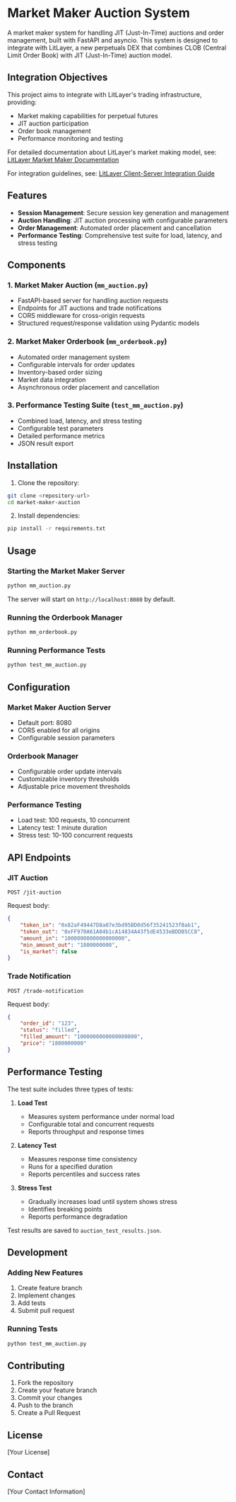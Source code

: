 # Market Maker Auction System

A market maker system for handling JIT (Just-In-Time) auctions and order management, built with FastAPI and asyncio. This system is designed to integrate with LitLayer, a new perpetuals DEX that combines CLOB (Central Limit Order Book) with JIT (Just-In-Time) auction model.

## Integration Objectives

This project aims to integrate with LitLayer's trading infrastructure, providing:
- Market making capabilities for perpetual futures
- JIT auction participation
- Order book management
- Performance monitoring and testing

For detailed documentation about LitLayer's market making model, see:
[LitLayer Market Maker Documentation](https://spangle-mile-967.notion.site/LitLayer-Market-Maker-Documentation-CLOB-x-JIT-Model-DRAFT-14a828721b1c81fa83b6fbd02d0fee28?pvs=74)

For integration guidelines, see:
[LitLayer Client-Server Integration Guide](https://spangle-mile-967.notion.site/LitLayer-Client-Server-Integration-Guide-14a828721b1c806a8e11cf47b0acc0d2?pvs=74)

## Features

- **Session Management**: Secure session key generation and management
- **Auction Handling**: JIT auction processing with configurable parameters
- **Order Management**: Automated order placement and cancellation
- **Performance Testing**: Comprehensive test suite for load, latency, and stress testing

## Components

### 1. Market Maker Auction (`mm_auction.py`)
- FastAPI-based server for handling auction requests
- Endpoints for JIT auctions and trade notifications
- CORS middleware for cross-origin requests
- Structured request/response validation using Pydantic models

### 2. Market Maker Orderbook (`mm_orderbook.py`)
- Automated order management system
- Configurable intervals for order updates
- Inventory-based order sizing
- Market data integration
- Asynchronous order placement and cancellation

### 3. Performance Testing Suite (`test_mm_auction.py`)
- Combined load, latency, and stress testing
- Configurable test parameters
- Detailed performance metrics
- JSON result export

## Installation

1. Clone the repository:
```bash
git clone <repository-url>
cd market-maker-auction
```

2. Install dependencies:
```bash
pip install -r requirements.txt
```

## Usage

### Starting the Market Maker Server

```bash
python mm_auction.py
```

The server will start on `http://localhost:8080` by default.

### Running the Orderbook Manager

```bash
python mm_orderbook.py
```

### Running Performance Tests

```bash
python test_mm_auction.py
```

## Configuration

### Market Maker Auction Server
- Default port: 8080
- CORS enabled for all origins
- Configurable session parameters

### Orderbook Manager
- Configurable order update intervals
- Customizable inventory thresholds
- Adjustable price movement thresholds

### Performance Testing
- Load test: 100 requests, 10 concurrent
- Latency test: 1 minute duration
- Stress test: 10-100 concurrent requests

## API Endpoints

### JIT Auction
```
POST /jit-auction
```
Request body:
```json
{
    "token_in": "0x82aF49447D8a07e3bd95BD0d56f35241523fBab1",
    "token_out": "0xFF970A61A04b1cA14834A43f5dE4533eBDDB5CC8",
    "amount_in": "1000000000000000000",
    "min_amount_out": "1800000000",
    "is_market": false
}
```

### Trade Notification
```
POST /trade-notification
```
Request body:
```json
{
    "order_id": "123",
    "status": "filled",
    "filled_amount": "1000000000000000000",
    "price": "1800000000"
}
```

## Performance Testing

The test suite includes three types of tests:

1. **Load Test**
   - Measures system performance under normal load
   - Configurable total and concurrent requests
   - Reports throughput and response times

2. **Latency Test**
   - Measures response time consistency
   - Runs for a specified duration
   - Reports percentiles and success rates

3. **Stress Test**
   - Gradually increases load until system shows stress
   - Identifies breaking points
   - Reports performance degradation

Test results are saved to `auction_test_results.json`.

## Development

### Adding New Features
1. Create feature branch
2. Implement changes
3. Add tests
4. Submit pull request

### Running Tests
```bash
python test_mm_auction.py
```

## Contributing

1. Fork the repository
2. Create your feature branch
3. Commit your changes
4. Push to the branch
5. Create a Pull Request

## License

[Your License]

## Contact

[Your Contact Information] 